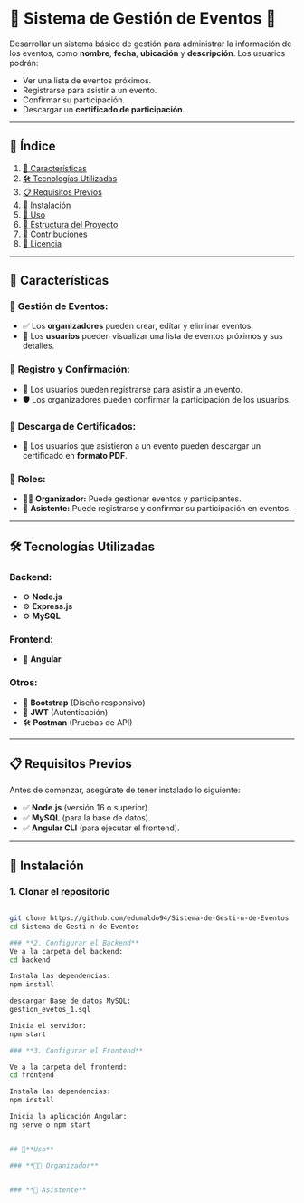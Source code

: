 # 🎉 **Sistema de Gestión de Eventos** 🎉

Desarrollar un sistema básico de gestión para administrar la información de los eventos, como **nombre**, **fecha**, **ubicación** y **descripción**. Los usuarios podrán:
- Ver una lista de eventos próximos.
- Registrarse para asistir a un evento.
- Confirmar su participación.
- Descargar un **certificado de participación**.

---

## 📑 **Índice**

1. [🚀 Características](#🚀-características)  
2. [🛠️ Tecnologías Utilizadas](#🛠️-tecnologías-utilizadas)  
3. [📋 Requisitos Previos](#📋-requisitos-previos)  
4. [📂 Instalación](#📂-instalación)  
5. [📖 Uso](#📖-uso)  
6. [📂 Estructura del Proyecto](#📂-estructura-del-proyecto)  
7. [🤝 Contribuciones](#🤝-contribuciones)  
8. [📜 Licencia](#📜-licencia)  

---

## 🚀 **Características**

### 🔹 **Gestión de Eventos:**
- ✅ Los **organizadores** pueden crear, editar y eliminar eventos.
- 📅 Los **usuarios** pueden visualizar una lista de eventos próximos y sus detalles.

### 🔹 **Registro y Confirmación:**
- 📝 Los usuarios pueden registrarse para asistir a un evento.
- 🛡️ Los organizadores pueden confirmar la participación de los usuarios.

### 🔹 **Descarga de Certificados:**
- 📄 Los usuarios que asistieron a un evento pueden descargar un certificado en **formato PDF**.

### 🔹 **Roles:**
- 👨‍💼 **Organizador:** Puede gestionar eventos y participantes.  
- 👤 **Asistente:** Puede registrarse y confirmar su participación en eventos.

---

## 🛠️ **Tecnologías Utilizadas**

### **Backend:**
- ⚙️ **Node.js**  
- ⚙️ **Express.js**  
- ⚙️ **MySQL**  

### **Frontend:**
- 🎨 **Angular**  

### **Otros:**
- 📱 **Bootstrap** (Diseño responsivo)  
- 🔑 **JWT** (Autenticación)  
- 🛠️ **Postman** (Pruebas de API)  

---

## 📋 **Requisitos Previos**

Antes de comenzar, asegúrate de tener instalado lo siguiente:

- ✅ **Node.js** (versión 16 o superior).  
- ✅ **MySQL** (para la base de datos).  
- ✅ **Angular CLI** (para ejecutar el frontend).  

---

## 📂 **Instalación**

### **1. Clonar el repositorio**
```bash

git clone https://github.com/edumaldo94/Sistema-de-Gesti-n-de-Eventos
cd Sistema-de-Gesti-n-de-Eventos

### **2. Configurar el Backend**
Ve a la carpeta del backend:
cd backend

Instala las dependencias:
npm install

descargar Base de datos MySQL:
gestion_evetos_1.sql

Inicia el servidor:
npm start

### **3. Configurar el Frontend**

Ve a la carpeta del frontend:
cd frontend

Instala las dependencias:
npm install

Inicia la aplicación Angular:
ng serve o npm start


## 📖**Uso**

### **👨‍💼 Organizador**


### **👤 Asistente**